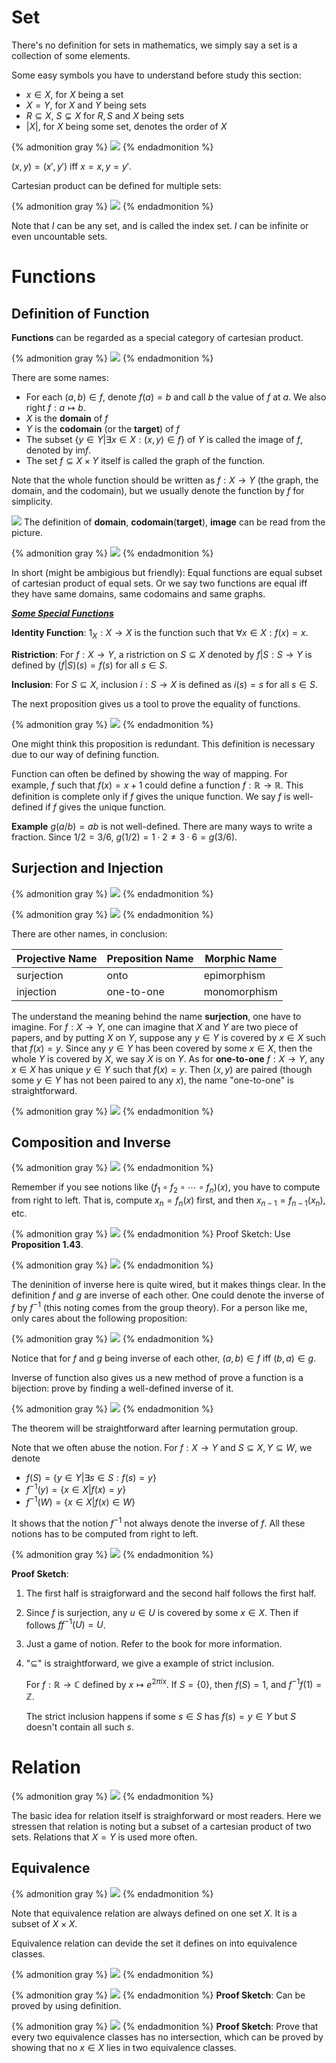 # Set

There's no definition for sets in mathematics, we simply say a set is a collection of some elements.

Some easy symbols you have to understand before study this section:

- $x\in X$, for $X$ being a set
- $X=Y$, for $X$ and $Y$ being sets
- $R\subseteq X$, $S\subsetneq X$ for $R,S$ and $X$ being sets
- $|X|$, for $X$ being some set, denotes the order of $X$

{% admonition gray %}
![](image-20191208153919722.png)
{% endadmonition %}

$(x,y)=(x',y')$ iff $x=x, y=y'$.

Cartesian product can be defined for multiple sets:

{% admonition gray %}
![](image-20191208212316131.png)
{% endadmonition %}

Note that $I$ can be any set, and is called the index set. $I$ can be infinite or even uncountable sets.

# Functions

## Definition of Function

**Functions** can be regarded as a special category of cartesian product.

{% admonition gray %}
![](image-20191208154252703.png)
{% endadmonition %}

There are some names:

- For each $(a,b)\in f$, denote $f(a)=b$ and call $b$ the value of $f$ at $a$. We also right $f:a\mapsto b$.
- $X$ is the **domain** of $f$
- $Y$ is the **codomain** (or the **target**) of $f$
- The subset $\{y\in Y|\exists x\in X: (x,y)\in f\}$ of $Y$ is called the image of $f$, denoted by $\text{im} f$.
- The set $f\subseteq X\times Y$ itself is called the graph of the function. 

Note that the whole function should be written as $f:X\to Y$ (the graph, the domain, and the codomain), but we usually denote the function by $f$ for simplicity.

![](function.png)
The definition of **domain**, **codomain**(**target**), **image** can be read from the picture.

{% admonition gray %}
![](image-20191208161455431.png)
{% endadmonition %}

In short (might be ambigious but friendly): Equal functions are equal subset of cartesian product of equal sets. Or we say two functions are equal iff they have same domains, same codomains and same graphs.

<u>***Some Special Functions***</u>

**Identity Function**: $1_X: X\to X$ is the function such that  $\forall x\in X: f(x)=x$.

**Ristriction**: For $f:X\to Y$, a ristriction on $S\subseteq X$ denoted by $f|S: S\to Y$ is defined by $(f|S)(s)=f(s)$ for all $s\in S$.

**Inclusion**: For $S\subseteq X$, inclusion $i:S\to X$ is defined as $i(s)=s$ for all $s\in S$.

The next proposition gives us a tool to prove the equality of functions.

{% admonition gray %}
![](image-20191208190949264.png)
{% endadmonition %}

One might think this proposition is redundant. This definition is necessary due to our way of defining function.

Function can often be defined by showing the way of mapping. For example, $f$ such that $f(x)=x+1$ could define a function $f:\mathbb R\to\mathbb R$. This definition is complete only if $f$ gives the unique function. We say $f$ is well-defined if $f$ gives the unique function. 

**Example** $g(a/b)=ab$ is not well-defined. There are many ways to write a fraction. Since $1/2=3/6$, $g(1/2)=1\cdot 2\neq 3\cdot 6=g(3/6)$.

## Surjection and Injection

{% admonition gray %}
![](image-20191208192845117.png)
{% endadmonition %}

{% admonition gray %}
![](image-20191208192900958.png)
{% endadmonition %}

There are other names, in conclusion:

| Projective Name | Preposition Name | Morphic Name |
| --------------- | ---------------- | ------------ |
| surjection      | onto             | epimorphism  |
| injection       | one-to-one       | monomorphism |

The understand the meaning behind the name **surjection**, one have to imagine. For $f:X\to Y$, one can imagine that $X$ and $Y$ are two piece of papers, and by putting $X$ on $Y$, suppose any $y\in Y$ is covered by $x\in X$ such that $f(x)=y$. Since any $y\in Y$ has been covered by some $x\in X$, then the whole $Y$ is covered by $X$, we say $X$ is on $Y$. As for **one-to-one** $f:X\to Y$, any $x\in X$ has unique $y\in Y$ such that $f(x)=y$. Then $(x,y)$ are paired (though some $y\in Y$ has not been paired to any $x$), the name "one-to-one" is straightforward.

{% admonition gray %}
![](image-20191208193219181.png)
{% endadmonition %}

## Composition and Inverse

{% admonition gray %}
![](image-20191208193336951.png)
{% endadmonition %}

Remember if you see notions like $(f_1\circ f_2\circ\cdots \circ f_n)(x)$, you have to compute from right to left. That is, compute $x_n=f_n(x)$ first, and then $x_{n-1}=f_{n-1}(x_n)$, etc.

{% admonition gray %}
![](image-20191208202958959.png)
{% endadmonition %}
Proof Sketch: Use **Proposition 1.43**.

{% admonition gray %}
![](image-20191208203358569.png)
{% endadmonition %}

The deninition of inverse here is quite wired, but it makes things clear. In the definition $f$ and $g$ are inverse of each other. One could denote the inverse of $f$ by $f^{-1}$ (this noting comes from the group theory). For a person like me, only cares about the following proposition:

{% admonition gray %}
![](image-20191208203741864.png)
{% endadmonition %}

Notice that for $f$ and $g$ being inverse of each other, $(a,b)\in f$ iff $(b,a)\in g$.

Inverse of function also gives us a new method of prove a function is a bijection: prove by finding a well-defined inverse of it.

{% admonition gray %}
![](image-20191208204218050.png)
{% endadmonition %}

The theorem will be straightforward after learning permutation group.

Note that we often abuse the notion. For $f:X\to Y$ and $S\subseteq X, Y\subseteq W$, we denote

- $f(S)=\{y\in Y| \exists s\in S: f(s)=y\}$
- $f^{-1}(y)=\{x\in X|f(x)=y\}$
- $f^{-1}(W)=\{x\in X|f(x)\in W\}$

It shows that the notion $f^{-1}$ not always denote the inverse of $f$. All these notions has to be computed from right to left.

{% admonition gray %}
![](image-20191208205002850.png)
{% endadmonition %}

**Proof Sketch**: 

1. The first half is straigforward and the second half follows the first half.

2. Since $f$ is surjection, any $u\in U$ is covered by some $x\in X$. Then if follows $ff^{-1}(U)=U$. 

3. Just a game of notion. Refer to the book for more information.

4. "$\subseteq$" is straightforward, we give a example of strict inclusion.

   For $f:\mathbb R\to \mathbb C$ defined by $x\mapsto e^{2\pi i x}$. If $S=\{0\}$, then $f(S)=1$, and $f^{-1}f(1)=\mathbb Z$.

   The strict inclusion happens if some $s\in S$ has $f(s)=y\in Y$ but $S$ doesn't contain all such $s$.

# Relation
{% admonition gray %}
![](image-20191208212608686.png)
{% endadmonition %}

The basic idea for relation itself is straighforward or most readers. Here we stressen that relation is noting but a subset of a cartesian product of two sets. Relations that $X=Y$ is used more often.

## Equivalence

{% admonition gray %}
![](image-20191208212854406.png)
{% endadmonition %}

Note that equivalence relation are always defined on one set $X$. It is a subset of $X\times X$.

Equivalence relation can devide the set it defines on into equivalence classes.

{% admonition gray %}
![](image-20191208213212150.png)
{% endadmonition %}

{% admonition gray %}
![](image-20191208213304925.png)
{% endadmonition %}
**Proof Sketch**: Can be proved by using definition.

{% admonition gray %}
![](image-20191208213359166.png)
{% endadmonition %}
**Proof Sketch**: Prove that every two equivalence classes has no intersection, which can be proved by showing that no $x\in X$ lies in two equivalence classes.